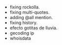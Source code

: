 - fixing rockolla.
- fixing multi-quotes.
- adding @all mention.
- fixing history.
- efecto gotitas de lluvia.
- gecoding ip
- whoisdata
